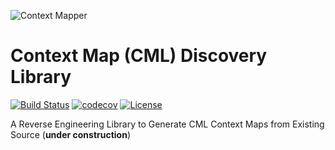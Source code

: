 ![Context Mapper](https://raw.githubusercontent.com/wiki/ContextMapper/context-mapper-dsl/logo/cm-logo-github-small.png) 
# Context Map (CML) Discovery Library
[![Build Status](https://travis-ci.com/ContextMapper/context-map-discovery.svg?branch=master)](https://travis-ci.com/ContextMapper/context-map-discovery) [![codecov](https://codecov.io/gh/ContextMapper/context-map-discovery/branch/master/graph/badge.svg)](https://codecov.io/gh/ContextMapper/context-map-discovery) [![License](https://img.shields.io/badge/License-Apache%202.0-blue.svg)](https://opensource.org/licenses/Apache-2.0)

A Reverse Engineering Library to Generate CML Context Maps from Existing Source (**under construction**)
